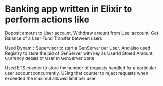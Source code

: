 # Banking app written in Elixir to perform actions like 
Deposit amount to User account, 
Withdraw amount from User account, 
Get Balance of a User
Fund Transfer between users

Used Dynamic Supervisor to start a GenServer per User. And also used Registry to store the pid of GenServer with key as UserId
Stored Amount, Currency details of User in GenServer State

Used ETS counter to store the number of requests handled for a particular user account concurrently. 
USing that counter to reject requests when exceeded the maximul allowed limit per user.
